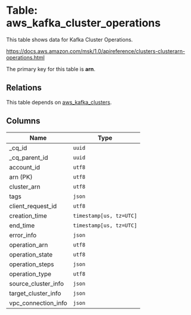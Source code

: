# Table: aws_kafka_cluster_operations

This table shows data for Kafka Cluster Operations.

https://docs.aws.amazon.com/msk/1.0/apireference/clusters-clusterarn-operations.html

The primary key for this table is **arn**.

## Relations

This table depends on [aws_kafka_clusters](aws_kafka_clusters.md).

## Columns

| Name          | Type          |
| ------------- | ------------- |
|_cq_id|`uuid`|
|_cq_parent_id|`uuid`|
|account_id|`utf8`|
|arn (PK)|`utf8`|
|cluster_arn|`utf8`|
|tags|`json`|
|client_request_id|`utf8`|
|creation_time|`timestamp[us, tz=UTC]`|
|end_time|`timestamp[us, tz=UTC]`|
|error_info|`json`|
|operation_arn|`utf8`|
|operation_state|`utf8`|
|operation_steps|`json`|
|operation_type|`utf8`|
|source_cluster_info|`json`|
|target_cluster_info|`json`|
|vpc_connection_info|`json`|